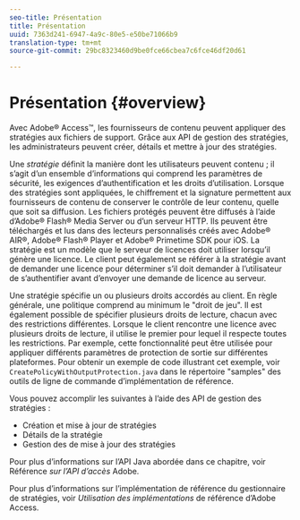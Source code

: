 ```yaml
---
seo-title: Présentation
title: Présentation
uuid: 7363d241-6947-4a9c-80e5-e50be71066b9
translation-type: tm+mt
source-git-commit: 29bc8323460d9be0fce66cbea7c6fce46df20d61

---
```



# Présentation {#overview}

Avec Adobe® Access™, les fournisseurs de contenu peuvent appliquer des stratégies aux fichiers de support. Grâce aux API de gestion des stratégies, les administrateurs peuvent créer,  détails et mettre à jour des stratégies.

Une *stratégie* définit la manière dont les utilisateurs peuvent  contenu ; il s’agit d’un ensemble d’informations qui comprend les paramètres de sécurité, les exigences d’authentification et les droits d’utilisation. Lorsque des stratégies sont appliquées, le chiffrement et la signature permettent aux fournisseurs de contenu de conserver le contrôle de leur contenu, quelle que soit sa diffusion. Les fichiers protégés peuvent être diffusés à l’aide d’Adobe® Flash® Media Server ou d’un serveur HTTP. Ils peuvent être téléchargés et lus dans des lecteurs personnalisés créés avec Adobe® AIR®, Adobe® Flash® Player et Adobe® Primetime SDK pour iOS. La stratégie est un modèle que le serveur de licences doit utiliser lorsqu’il génère une licence. Le client peut également se référer à la stratégie avant de demander une licence pour déterminer s’il doit demander à l’utilisateur de s’authentifier avant d’envoyer une demande de licence au serveur.

Une stratégie spécifie un ou plusieurs droits accordés au client. En règle générale, une politique comprend au minimum le &quot;droit de jeu&quot;. Il est également possible de spécifier plusieurs droits de lecture, chacun avec des restrictions différentes. Lorsque le client rencontre une licence avec plusieurs droits de lecture, il utilise le premier pour lequel il respecte toutes les restrictions. Par exemple, cette fonctionnalité peut être utilisée pour appliquer différents paramètres de protection de sortie sur différentes plateformes. Pour obtenir un exemple de code illustrant cet exemple, voir `CreatePolicyWithOutputProtection.java` dans le répertoire &quot;samples&quot; des outils de ligne de commande d’implémentation de référence.

Vous pouvez accomplir les  suivantes à l’aide des API de gestion des stratégies :

* Création et mise à jour de stratégies
* Détails de la stratégie 
* Gestion des  de mise à jour des stratégies

Pour plus d’informations sur l’API Java abordée dans ce chapitre, voir Référence *sur l’API d’accès* Adobe.

Pour plus d’informations sur l’implémentation de référence du gestionnaire de stratégies, voir *Utilisation des implémentations* de référence d’Adobe Access.
